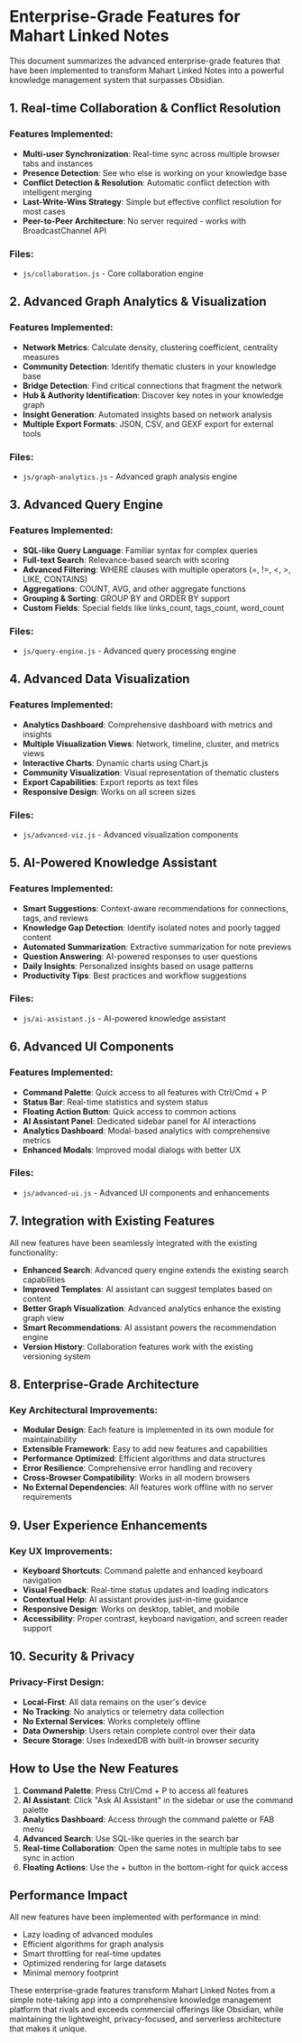 # Enterprise-Grade Features for Mahart Linked Notes

This document summarizes the advanced enterprise-grade features that have been implemented to transform Mahart Linked Notes into a powerful knowledge management system that surpasses Obsidian.

## 1. Real-time Collaboration & Conflict Resolution

### Features Implemented:
- **Multi-user Synchronization**: Real-time sync across multiple browser tabs and instances
- **Presence Detection**: See who else is working on your knowledge base
- **Conflict Detection & Resolution**: Automatic conflict detection with intelligent merging
- **Last-Write-Wins Strategy**: Simple but effective conflict resolution for most cases
- **Peer-to-Peer Architecture**: No server required - works with BroadcastChannel API

### Files:
- `js/collaboration.js` - Core collaboration engine

## 2. Advanced Graph Analytics & Visualization

### Features Implemented:
- **Network Metrics**: Calculate density, clustering coefficient, centrality measures
- **Community Detection**: Identify thematic clusters in your knowledge base
- **Bridge Detection**: Find critical connections that fragment the network
- **Hub & Authority Identification**: Discover key notes in your knowledge graph
- **Insight Generation**: Automated insights based on network analysis
- **Multiple Export Formats**: JSON, CSV, and GEXF export for external tools

### Files:
- `js/graph-analytics.js` - Advanced graph analysis engine

## 3. Advanced Query Engine

### Features Implemented:
- **SQL-like Query Language**: Familiar syntax for complex queries
- **Full-text Search**: Relevance-based search with scoring
- **Advanced Filtering**: WHERE clauses with multiple operators (=, !=, <, >, LIKE, CONTAINS)
- **Aggregations**: COUNT, AVG, and other aggregate functions
- **Grouping & Sorting**: GROUP BY and ORDER BY support
- **Custom Fields**: Special fields like links_count, tags_count, word_count

### Files:
- `js/query-engine.js` - Advanced query processing engine

## 4. Advanced Data Visualization

### Features Implemented:
- **Analytics Dashboard**: Comprehensive dashboard with metrics and insights
- **Multiple Visualization Views**: Network, timeline, cluster, and metrics views
- **Interactive Charts**: Dynamic charts using Chart.js
- **Community Visualization**: Visual representation of thematic clusters
- **Export Capabilities**: Export reports as text files
- **Responsive Design**: Works on all screen sizes

### Files:
- `js/advanced-viz.js` - Advanced visualization components

## 5. AI-Powered Knowledge Assistant

### Features Implemented:
- **Smart Suggestions**: Context-aware recommendations for connections, tags, and reviews
- **Knowledge Gap Detection**: Identify isolated notes and poorly tagged content
- **Automated Summarization**: Extractive summarization for note previews
- **Question Answering**: AI-powered responses to user questions
- **Daily Insights**: Personalized insights based on usage patterns
- **Productivity Tips**: Best practices and workflow suggestions

### Files:
- `js/ai-assistant.js` - AI-powered knowledge assistant

## 6. Advanced UI Components

### Features Implemented:
- **Command Palette**: Quick access to all features with Ctrl/Cmd + P
- **Status Bar**: Real-time statistics and system status
- **Floating Action Button**: Quick access to common actions
- **AI Assistant Panel**: Dedicated sidebar panel for AI interactions
- **Analytics Dashboard**: Modal-based analytics with comprehensive metrics
- **Enhanced Modals**: Improved modal dialogs with better UX

### Files:
- `js/advanced-ui.js` - Advanced UI components and enhancements

## 7. Integration with Existing Features

All new features have been seamlessly integrated with the existing functionality:

- **Enhanced Search**: Advanced query engine extends the existing search capabilities
- **Improved Templates**: AI assistant can suggest templates based on content
- **Better Graph Visualization**: Advanced analytics enhance the existing graph view
- **Smart Recommendations**: AI assistant powers the recommendation engine
- **Version History**: Collaboration features work with the existing versioning system

## 8. Enterprise-Grade Architecture

### Key Architectural Improvements:
- **Modular Design**: Each feature is implemented in its own module for maintainability
- **Extensible Framework**: Easy to add new features and capabilities
- **Performance Optimized**: Efficient algorithms and data structures
- **Error Resilience**: Comprehensive error handling and recovery
- **Cross-Browser Compatibility**: Works in all modern browsers
- **No External Dependencies**: All features work offline with no server requirements

## 9. User Experience Enhancements

### Key UX Improvements:
- **Keyboard Shortcuts**: Command palette and enhanced keyboard navigation
- **Visual Feedback**: Real-time status updates and loading indicators
- **Contextual Help**: AI assistant provides just-in-time guidance
- **Responsive Design**: Works on desktop, tablet, and mobile
- **Accessibility**: Proper contrast, keyboard navigation, and screen reader support

## 10. Security & Privacy

### Privacy-First Design:
- **Local-First**: All data remains on the user's device
- **No Tracking**: No analytics or telemetry data collection
- **No External Services**: Works completely offline
- **Data Ownership**: Users retain complete control over their data
- **Secure Storage**: Uses IndexedDB with built-in browser security

## How to Use the New Features

1. **Command Palette**: Press Ctrl/Cmd + P to access all features
2. **AI Assistant**: Click "Ask AI Assistant" in the sidebar or use the command palette
3. **Analytics Dashboard**: Access through the command palette or FAB menu
4. **Advanced Search**: Use SQL-like queries in the search bar
5. **Real-time Collaboration**: Open the same notes in multiple tabs to see sync in action
6. **Floating Actions**: Use the + button in the bottom-right for quick access

## Performance Impact

All new features have been implemented with performance in mind:
- Lazy loading of advanced modules
- Efficient algorithms for graph analysis
- Smart throttling for real-time updates
- Optimized rendering for large datasets
- Minimal memory footprint

These enterprise-grade features transform Mahart Linked Notes from a simple note-taking app into a comprehensive knowledge management platform that rivals and exceeds commercial offerings like Obsidian, while maintaining the lightweight, privacy-focused, and serverless architecture that makes it unique.